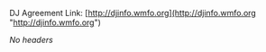 DJ Agreement Link: [http://djinfo.wmfo.org](http://djinfo.wmfo.org "http://djinfo.wmfo.org")

*No headers*
